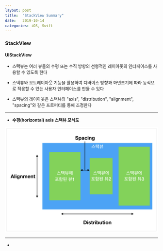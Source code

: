 ```yaml
---
layout: post
title:  "StackView Summary"
date:   2019-10-14
categories: iOS, Swift
---
```


### StackView

#### UIStackView

- 스택뷰는 여러 뷰들의 수평 또는 수직 방향의 선형적인 레이아웃의 인터페이스를 사용할 수 있도록 한다

- 스택뷰와 오토레이아웃 기능을 활용하여 디바이스 방향과 화면크기에 따라 동적으로 적응할 수 있는 사용자 인터페이스를 만들 수 있다

- 스택뷰의 레이아웃은 스택뷰의 "axis", "distribution", "alignment", "spacing"와 같은 프로퍼티를 통해 조정한다

- - -

- **수평(horizontal) axis 스택뷰 모식도**

![StackViewImage](https://github.com/VincentGeranium/VincentGeranium.github.io/blob/master/assets/img/stackViewImage.png?raw=true)

- - -

- 